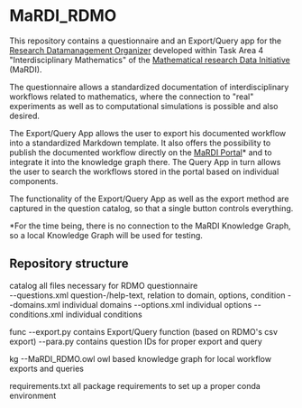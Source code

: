 # MaRDI_RDMO

This repository contains a questionnaire and an Export/Query app for the [Research Datamanagement Organizer](https://rdmorganiser.github.io/) developed within Task Area 4 "Interdisciplinary Mathematics" of the [Mathematical research Data Initiative](https://www.mardi4nfdi.de/about/mission) (MaRDI). 

The questionnaire allows a standardized documentation of interdisciplinary workflows related to mathematics, where the connection to "real" experiments as well as to computational simulations is possible and also desired.

The Export/Query App allows the user to export his documented workflow into a standardized Markdown template. It also offers the possibility to publish the documented workflow directly on the [MaRDI Portal](https://portal.mardi4nfdi.de/wiki/Portal)* and to integrate it into the knowledge graph there. The Query App in turn allows the user to search the workflows stored in the portal based on individual components. 

The functionality of the Export/Query App as well as the export method are captured in the question catalog, so that a single button controls everything. 

*For the time being, there is no connection to the MaRDI Knowledge Graph, so a local Knowledge Graph will be used for testing.

## Repository structure

  catalog                 all files necessary for RDMO questionnaire                  
  --questions.xml         question-/help-text, relation to domain, options, condition
  --domains.xml           individual domains
  --options.xml           individual options
  --conditions.xml        individual conditions
  
  func
  --export.py             contains Export/Query function (based on RDMO's csv export) 
  --para.py               contains question IDs for proper export and query
  
  kg
  --MaRDI_RDMO.owl        owl based knowledge graph for local workflow exports and queries
  
  requirements.txt        all package requirements to set up a proper conda environment

